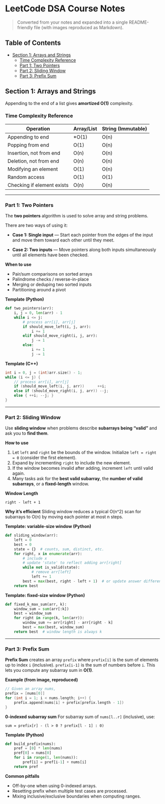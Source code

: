# LeetCode DSA Course Notes

> Converted from your notes and expanded into a single README-friendly file (with images reproduced as Markdown).


## Table of Contents
- [Section 1: Arrays and Strings](#section-1-arrays-and-strings)
  - [Time Complexity Reference](#time-complexity-reference)
  - [Part 1: Two Pointers](#part-1-two-pointers)
  - [Part 2: Sliding Window](#part-2-sliding-window)
  - [Part 3: Prefix Sum](#part-3-prefix-sum)

## Section 1: Arrays and Strings

Appending to the end of a list gives **amortized O(1)** complexity.


### Time Complexity Reference

| Operation                  | Array/List | String (Immutable) |
|----------------------------|------------|---------------------|
| Appending to end           | *O(1)      | O(n)               |
| Popping from end           | O(1)       | O(n)               |
| Insertion, not from end    | O(n)       | O(n)               |
| Deletion, not from end     | O(n)       | O(n)               |
| Modifying an element       | O(1)       | O(n)               |
| Random access              | O(1)       | O(1)               |
| Checking if element exists | O(n)       | O(n)               |

---

### Part 1: Two Pointers

The **two pointers** algorithm is used to solve array and string problems.

There are two ways of using it:


- **Case 1: Single input** — Start each pointer from the edges of the input and move them toward each other until they meet.

- **Case 2: Two inputs** — Move pointers along both inputs simultaneously until all elements have been checked.



**When to use**
- Pair/sum comparisons on sorted arrays
- Palindrome checks / reverse-in-place
- Merging or deduping two sorted inputs
- Partitioning around a pivot

**Template (Python)**
```python
def two_pointers(arr):
    i, j = 0, len(arr) - 1
    while i <= j:
        # process arr[i], arr[j]
        if should_move_left(i, j, arr):
            i += 1
        elif should_move_right(i, j, arr):
            j -= 1
        else:
            i += 1
            j -= 1
```

**Template (C++)**
```cpp
int i = 0, j = (int)arr.size() - 1;
while (i <= j) {
    // process arr[i], arr[j]
    if (should_move_left(i, j, arr))      ++i;
    else if (should_move_right(i, j, arr)) --j;
    else { ++i; --j; }
}
```


---

### Part 2: Sliding Window

Use **sliding window** when problems describe **subarrays being “valid”** and ask you to **find them**.



**How to use**
1. Let `left` and `right` be the bounds of the window. Initialize `left = right = 0` (consider the first element).
2. Expand by incrementing `right` to include the new element.
3. If the window becomes invalid after adding, increment `left` until valid again.
4. Many tasks ask for the **best valid subarray**, the **number of valid subarrays**, or a **fixed-length** window.

**Window Length**
```
right - left + 1
```

**Why it’s efficient**
Sliding window reduces a typical O(n^2) scan for subarrays to O(n) by moving each pointer at most n steps.

**Template: variable-size window (Python)**
```python
def sliding_window(arr):
    left = 0
    best = 0
    state = {}  # counts, sum, distinct, etc.
    for right, x in enumerate(arr):
        # include x
        # update 'state' to reflect adding arr[right]
        while not is_valid(state):
            # remove arr[left]
            left += 1
        best = max(best, right - left + 1)  # or update answer differently
    return best
```

**Template: fixed-size window (Python)**
```python
def fixed_k_max_sum(arr, k):
    window_sum = sum(arr[:k])
    best = window_sum
    for right in range(k, len(arr)):
        window_sum += arr[right] - arr[right - k]
        best = max(best, window_sum)
    return best  # window length is always k
```


---

### Part 3: Prefix Sum

**Prefix Sum** creates an array `prefix` where `prefix[i]` is the sum of elements up to index `i` (inclusive). `prefix[i-1]` is the sum of numbers before `i`. This lets you compute any subarray sum in **O(1)**.



**Example (from image, reproduced)**

```cpp
// Given an array nums,
prefix = [nums[0]]
for (int i = 1; i < nums.length; i++) {
    prefix.append(nums[i] + prefix[prefix.length - 1])
}
```

**0-indexed subarray sum**
For subarray sum of `nums[l..r]` (inclusive), use:
```
sum = prefix[r] - (l > 0 ? prefix[l - 1] : 0)
```

**Template (Python)**
```python
def build_prefix(nums):
    pref = [0] * len(nums)
    pref[0] = nums[0]
    for i in range(1, len(nums)):
        pref[i] = pref[i-1] + nums[i]
    return pref
```

**Common pitfalls**
- Off-by-one when using 0-indexed arrays.
- Resetting prefix when multiple test cases are processed.
- Mixing inclusive/exclusive boundaries when computing ranges.
